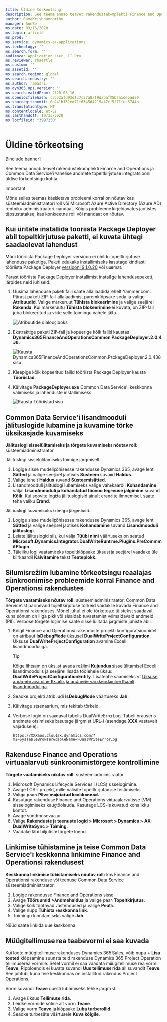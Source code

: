 ```yaml
---
title: Üldine tõrkeotsing
description: See teema annab teavet rakendustekomplekti Finance and Operations ja Common Data Service’i vahelise andmete topeltkirjutuse integratsiooni üldise tõrkeotsingu kohta.
author: RamaKrishnamoorthy
manager: AnnBe
ms.date: 03/16/2020
ms.topic: article
ms.prod: ''
ms.service: dynamics-ax-applications
ms.technology: ''
ms.search.form: ''
audience: Application User, IT Pro
ms.reviewer: rhaertle
ms.custom: ''
ms.assetid: ''
ms.search.region: global
ms.search.industry: ''
ms.author: ramasri
ms.dyn365.ops.version: ''
ms.search.validFrom: 2020-03-16
ms.openlocfilehash: c3352afd93dfc7c37a8af9dabaf85b7a1debad30
ms.sourcegitcommit: 0a741b131ed71f6345d4219a47cf5f71fec6744b
ms.translationtype: HT
ms.contentlocale: et-EE
ms.lasthandoff: 10/13/2020
ms.locfileid: "3997250"
---
```

# <a name="general-troubleshooting"></a>Üldine tõrkeotsing

[!include [banner](../../includes/banner.md)]



See teema annab teavet rakendustekomplekti Finance and Operations ja Common Data Service’i vahelise andmete topeltkirjutuse integratsiooni üldise tõrkeotsingu kohta.

> [!IMPORTANT]
> Mõne selles teemas käsitletava probleemi korral on nõutav kas süsteemiadministraatori roll või Microsoft Azure Active Directory (Azure AD) rentniku administraatori mandaat. Kõigis probleeme kirjeldavates jaotistes täpsustatakse, kas konkreetne roll või mandaat on nõutav.

## <a name="when-you-try-to-install-the-dual-write-package-by-using-the-package-deployer-tool-no-available-solutions-are-shown"></a>Kui üritate installida tööriista Package Deployer abil topeltkirjutuse paketti, ei kuvata ühtegi saadaolevat lahendust

Mõni tööriista Package Deployer versioon ei ühildu topeltkirjutuse lahenduse paketiga. Paketi edukaks installimiseks kasutage kindlasti tööriista Package Deployer [versiooni 9.1.0.20](https://www.nuget.org/packages/Microsoft.CrmSdk.XrmTooling.PackageDeployment.Wpf/9.1.0.20) või uuemat.

Pärast tööriista Package Deployer installimist installige lahendusepakett, järgides neid juhiseid.

1. Uusima lahenduse paketi faili saate alla laadida lehelt Yammer.com. Pärast paketi ZIP-faili allalaadimist paremklõpsake seda ja valige **Atribuudid**. Valige märkeruut **Tühista blokeerimine** ja valige seejärel **Rakenda**. Kui märkeruutu **Tühista blokeerimine** ei kuvata, on ZIP-fail juba blokeeritud ja võite selle toimingu vahele jätta.

    ![Atribuutide dialoogiboks](media/unblock_option.png)

2. Ekstraktige paketi ZIP-fail ja kopeerige kõik failid kaustas **Dynamics365FinanceAndOperationsCommon.PackageDeployer.2.0.438**.

    ![Kausta Dynamics365FinanceAndOperationsCommon.PackageDeployer.2.0.438 sisu](media/extract_package.png)

3. Kleepige kõik kopeeritud failid tööriista Package Deployer kausta **Tööriistad**. 
4. Käivitage **PackageDeployer.exe** Common Data Service'i keskkonna valimiseks ja lahenduste installimiseks.

    ![Kausta Tööriistad sisu](media/paste_copied_files.png)

## <a name="enable-and-view-the-plug-in-trace-log-in-common-data-service-to-view-error-details"></a>Common Data Service'i lisandmooduli jälituslogide lubamine ja kuvamine tõrke üksikasjade kuvamiseks

**Jälituslogi sisselülitamiseks ja tõrgete kuvamiseks nõutav roll:** süsteemiadministraator

Jälituslogi sisselülitamiseks toimige järgmiselt.

1. Logige sisse mudelipõhisesse rakendusse Dynamics 365, avage leht **Sätted** ja valige seejärel jaotises **Süsteem** suvand **Haldus**.
2. Valige lehelt **Haldus** suvand **Süsteemisätted**.
3. Lisandmooduli jälituslogi lubamiseks valige vahekaardil **Kohandamine** väljal **Lisandmooduli ja kohandatud töövoo tegevuse jälgimine** suvand **Kõik**. Kui soovite logida jälituslogisid ainult erandite ilmnemisel, saate teha valiku **Erand**.


Jälituslogi kuvamiseks toimige järgmiselt.

1. Logige sisse mudelipõhisesse rakendusse Dynamics 365, avage leht **Sätted** ja valige seejärel jaotises **Kohandamine** suvand **Lisandmooduli jälituslogi**.
2. Leiate jälituslogid siis, kui välja **Tüübi nimi** väärtuseks on seatud **Microsoft.Dynamics.Integrator.DualWriteRuntime.Plugins.PreCommmitPlugin**.
3. Täieliku logi vaatamiseks topeltklõpsake üksust ja seejärel vaadake üle kiirkaardil **Käivitamine** tekst **Teateplokk**.

## <a name="enable-debug-mode-to-troubleshoot-live-synchronization-issues-in-finance-and-operations-apps"></a>Silumisrežiim lubamine tõrkeotsingu reaalajas sünkroonimise probleemide korral Finance and Operationsi rakendustes

**Tõrgete vaatamiseks nõutav roll:** süsteemiadministraator. Common Data Service'ist pärinevaid topeltkirjutuse tõrkeid võidakse kuvada Finance and Operationsi rakenduses. Mõnel juhul ei ole tõrketeate täistekst saadaval, kuna sõnum on liiga pikk või sisaldab tuvastamist võimaldavaid andmeid (PII). Verbose tõrgete logimise saate sisse lülitada järgmiste juhiste abil.

1. Kõigil Finance and Operationsi rakenduste projekti konfiguratsioonidel on atribuut **IsDebugMode** üksusel **DualWriteProjectConfiguration**. Üksuse **DualWriteProjectConfiguration** avamine Exceli lisandmooduliga.

    > [!TIP]
    > Kõige lihtsam on üksust avada režiimi **Kujundus** sisselülitamisel Exceli lisandmoodulis ja seejärel lisada töölehele üksus **DualWriteProjectConfigurationEntity**. Lisateabe saamiseks vt [Üksuse andmete avamine Excelis ja andmete värskendamine Exceli lisandmooduliga](../../office-integration/use-excel-add-in.md).

2. Seadke projekti atribuudi **IsDebugMode** väärtuseks **Jah**.
3. Käivitage stsenaarium, mis tekitab tõrkeid.
4. Verbose logid on saadaval tabelis DualWriteErrorLog. Tabeli brauseris andmete otsimiseks kasutage järgmist URL-i (asendage **XXX** vastavalt vajadusele):

    `https://XXXaos.cloudax.dynamics.com/?mi=SysTableBrowser&tableName=>DualWriteErrorLog`

## <a name="check-synchronization-errors-on-the-virtual-machine-for-the-finance-and-operations-app"></a>Rakenduse Finance and Operations virtuaalarvuti sünkroonimistõrgete kontrollimine

**Tõrgete vaatamiseks nõutav roll:** süsteemiadministraator

1. Microsoft Dynamics Lifecycle Services’i (LCS) sisselogimine.
2. Avage LCS-i projekt, mille valisite topeltkirjutamise testimiseks.
3. Valige paan **Pilve majutatud keskkonnad**.
4. Kasutage rakenduse Finance and Operations virtuaalarvutisse (VM) sisselogimiseks kaugtöölauda. Kasutage LCS-is kuvatud kohalikku kontot.
5. Avage sündmusevaatur.
6. Valige **Rakenduste ja teenuste logid \> Microsoft \> Dynamics \> AX-DualWriteSync \> Toiming**.
7. Vaadake läbi hiljutiste tõrgete loend.

## <a name="unlink-and-link-another-common-data-service-environment-from-a-finance-and-operations-app"></a>Linkimise tühistamine ja teise Common Data Service'i keskkonna linkimine Finance and Operationsi rakendusest

**Keskkonna linkimise tühistamiseks nõutav roll:** kas Finance and Operationsi rakenduse või teenuse Common Data Service süsteemiadministraator.

1. Logige rakendusse Finance and Operations sisse.
2. Avage **Tööruumid \>Andmehaldus** ja valige paan **Topeltkirjutus**.
3. Valige kõik töötavad vastendused ja valige **Peata**.
4. Valige nupp **Tühista keskkonna link**.
5. Toimingu kinnitamiseks valige **Jah**.

Nüüd saate linkida uue keskkonna.

## <a name="unable-to-view-the-sales-order-line-information-form"></a>Müügitellimuse rea teabevormi ei saa kuvada 

Kui loote müügitellimuse rakenduses Dynamics 365 Sales, võib nupu **+ Lisa tooted** klõpsamine suunata teid rakenduse Dynamics 365 Project Operation tellimuserea vormile. Sellel vormil ei saa vaadata müügitellimuse rea vormi **Teave**. Ripploendis ei kuvata suvandi **Uus tellimuse rida** all suvandit **Teave**. See juhtub, kuna teie keskkonnas on installitud rakendus Project Operations.

Vormisuvandi **Teave** uuesti lubamiseks tehke järgmist.
1. Avage üksus **Tellimuse rida**.
2. Leidke vormide sõlme alt vorm **Teave**. 
3. Valige vorm **Teave** ja klõpsake **Luba turberollid**. 
4. Seadke turbesäte väärtusele **Kuva kõigile**.
